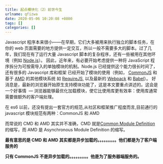 ```yaml
---
title: 起点模块化（2）前世今生
urlname: qfizwa
date: 2020-05-06 10:20:08 +0800
tags: []
categories: []
---
```


Javascript 程序本来很小——在早期，它们大多被用来执行独立的脚本任务，在你的 web 页面需要的地方提供一定交互，所以一般不需要多大的脚本。过了几年，我们现在有了运行大量 Javascript 脚本的复杂程序，还有一些被用在其他环境（例如 [Node.js](https://developer.mozilla.org/en-US/docs/Glossary/Node.js)）。
因此，近年来，有必要开始考虑提供一种将 JavaScript 程序拆分为可按需导入的单独模块的机制。Node.js 已经提供这个能力很长时间了，还有很多的 Javascript 库和框架 已经开始了模块的使用（例如， [CommonJS](https://en.wikipedia.org/wiki/CommonJS) 和基于 [AMD](https://github.com/amdjs/amdjs-api/blob/master/AMD.md) 的其他模块系统 如 [RequireJS](https://requirejs.org/), 以及最新的 [Webpack](https://webpack.github.io/) 和 [Babel](https://babeljs.io/)）。
好消息是，最新的浏览器开始原生支持模块功能了，这是本文要重点讲述的。这会是一个好事情  — 浏览器能够最优化加载模块，使它比使用库更有效率：使用库通常需要做额外的客户端处理。

在 es6 以前，还没有提出一套官方的规范,从社区和框架推广程度而言,目前通行的 javascript 模块规范有两种：CommonJS 和 AMD

而常说的 CMD 和 AMD 其实并不准确，CMD 就是[Common Module Definition](https://github.com/cmdjs/specification/blob/master/draft/module.md)的缩写，而 AMD 是 Asynchronous Module Definition 的缩写。

**最有意思的是 CMD 和 AMD 其实都是异步加载的。。。。。。。。。他们都是为了客户端服务的**

**只有 CommonJS 不是异步加载的。。。。。。。。。他是为了服务器端服务的。**
